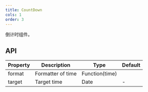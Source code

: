 ```yaml
---
title: CountDown
cols: 1
order: 3
---
```


倒计时组件。

## API

| Property | Description | Type | Default |
|----------|------------------------------------------|-------------|-------|
| format | Formatter of time | Function(time) |  |
| target | Target time | Date | - |
